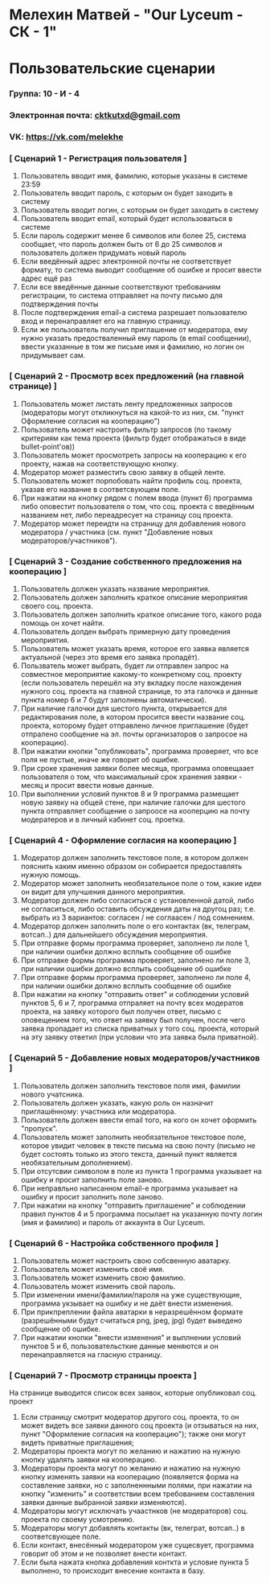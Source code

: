 # Мелехин Матвей - "Our Lyceum - СК - 1"
# Пользовательские сценарии

### Группа: 10 - И - 4
### Электронная почта: cktkutxd@gmail.com
### VK: https://vk.com/melekhe


### [ Сценарий 1 - Регистрация пользователя ]

1. Пользователь вводит имя, фамилию, которые указаны в системе 23:59
2. Пользователь вводит пароль, с которым он будет заходить в систему
3. Пользователь вводит логин, с которым он будет заходить в систему
4. Пользователь вводит email, который будет использоваться в системе
5. Если пароль содержит менее 6 символов или более 25, система сообщает, что пароль должен быть от 6 до 25 символов и пользователь должен придумать новый пароль
6. Если введённый адрес электронной почты не соответствует формату, то система выводит сообщение об ошибке и просит ввести адрес ещё раз
7. Если все введённые данные соответствуют требованиям регистрации, то система отправляет на почту письмо для подтверждения почты
8. После подтверждения email-а система разрешает пользователю вход и перенаправляет его на главную страницу.
9. Если же пользователь получил приглашение от модератора, ему нужно указать предостваленный ему пароль (в email сообщении), ввести указанные в том же письме имя и фамилию, но логин он придумывает сам.

### [ Сценарий 2 - Просмотр всех предложений (на главной странице) ]

1. Пользователь может листать ленту предложенных запросов (модераторы могут откликнуться на какой-то из них, см. "пункт Оформление согласия на кооперацию")
2. Пользователь может настроить фильтр запросов (по такому критериям как тема проекта (фильтр будет отображаться в виде bullet-point'ов))
3. Пользователь может просмотреть запросы на кооперацию к его проекту, нажав на соответствующую кнопку.
4. Модератор может разместить свою заявку в общей ленте.
5. Пользователь может порпобовать найти профиль соц. проекта, указав его название в соответсвующем поле.
6. При нажатии на кнопку рядом с полем ввода (пункт 6) программа либо оповестит пользователя о том, что соц. проекта с введённым названием нет, либо переадресует на страницу соц проекта.
7. Модератор может переидти на страницу для добавления нового модератора / участника (см. пункт "Добавление новых модераторов/участников").

### [ Сценарий 3 - Создание собственного предложения на кооперацию ]

1. Пользователь должен указать название мероприятия.
2. Пользователь должен заполнить краткое описание мероприятия своего соц. проекта.
3. Пользователь должен заполнить краткое описание того, какого рода помощь он хочет найти.
4. Пользователь долден выбрать примерную дату проведения мероприятия.
5. Пользователь может указать время, которое его заявка является актуальной (через это время его заявка пропадёт).
6. Пользватель может выбрать, будет ли отправлен запрос на совместное мероприятие какому-то конкретному соц. проекту (если пользователь перешёл на эту вкладку после нахождения нужного соц. проекта на главной странице, то эта галочка и данные пункта номер 6 и 7 будут заполнены автоматически).
7. При наличие галочки для шестого пункта, открывается для редактирования поле, в котором просится ввести название соц. проекта, которому будет отправлено личное приглашение (будет отпралено сообщение на эл. почты организаторов о запросое на кооперацию).
8. При нажатии кнопки "опубликовать", программа проверяет, что все поля не пустые, иначе же говорит об ошибке.
9. При сроке хранения заявки более месяца, программа оповещаает пользователя о том, что максимальный срок хранения заявки - месяц и просит ввести новые данные.
10. При выполнении условий пунктов 8 и 9 программа размещает новую заявку на общей стене, при наличие галочки для шестого пункта отправляет сообщение о запроосе на кооперцию на почту модератеров и в личный кабинет соц. проетка.

### [ Сценарий 4 - Оформление согласия на кооперацию  ]

1. Модератор должен заполнить текстовое поле, в котором должен пояснить каким именно образом он собирается предоставлять нужную помощь.
2. Модератор может заполнить необязательное поле о том, какие идеи он видит для улучшения данного мероприятия.
3. Модератор должен либо согласиться с установленной датой, либо не согласиться, либо оставить обсуждения даты на другоц раз; т.е. выбрать из 3 вариантов: согласен / не соглаасен / под сомнением.
4. Модератор должен заполнить поле о его контактах (вк, телеграм, вотсап..) для дальнейшего обсуждения мероприятия.
5. При отправке формы программа проверяет, заполнено ли поле 1, при наличии ошибки должно всплыть сообщение об ошибке
6. При отправке формы программа проверяет, заполнено ли поле 3, при наличии ошибки должно всплыть сообщение об ошибке
7. При отправке формы программа проверяет, заполнено ли поле 4, при наличии ошибки должно всплыть сообщение об ошибке
8. При нажатии на кнопку "отправить ответ" и соблюдении условий пунктов 5, 6 и 7, программа отпраляет на почту всех модератов проекта, на заявку которого был получен ответ, письмо с оповещением того, что ответ на заявку был получен, после чего заявка пропадает из списка приватных у того соц. проекта, который на эту заявку ответил (при условии что эта заявка была приватной).

### [ Сценарий 5 - Добавление новых модераторов/участников ]

1. Пользователь должен заполнить текстовое поля имя, фамилии нового учатсника.
2. Пользователь должен указать, какую роль он назначит приглашённому: участника или модератора.
3. Пользователь должен ввести email того, на кого он хочет оформить "пропуск".
4. Пользователь может заполнить необязательное текстовое поле, которое увидит человек в тексте письма на свою почту (письмо не будет состоять только из этого текста, данный пункт является необязательным дополнением).
5. При отсутсвии символом в поле из пункта 1 программа указывает на ошибку и просит заполнить поле заново.
6. При неправльно написанном email-е программа указывает на ошибку и просит заполнить поле заново.
7. При нажатии на кнопку "отправить приглашение" и  соблюдении правил пунктов 4 и 5 программа посылает на указанную почту логин (имя и фамилию) и пароль от аккаунта в Our Lyceum.

### [ Сценарий 6 - Настройка собственного профиля ]

1. Пользователь может настроить свою собсвенную аватарку.
2. Пользователь может изменить своё имя.
3. Пользователь может изменить свою фамилию.
4. Пользователь может изменить свой пароль.
5. При изменении имени/фамилии/пароля на уже существующие, программа укзывает на ошибку и не даёт внести изменения.
6. При прикпреплении файла аватарки в неразрешённом формате (разрешёнными будут считаться png, jpeg, jpg) будет выведено сообщение об ошибке.
7. При нажатии кнопки "внести изменения" и выплнении условий пунктов 5 и 6, пользовательсткие данные меняются и он перенаправляется на гласную страницу.


### [ Сценарий 7 - Просмотр страницы проекта ]

 На странице выводится список всех заявок, которые опубликовал соц. проект
1. Если страницу смотрит модератор другого соц. проекта, то он может видеть все заявки данного соц проекта (и отзываться на них, пункт "Оформление согласия на кооперацию"); также они могут видеть приватные приглашения;
2. Модераторы проекта могут по желанию и нажатию на нужную кнопку удалять заявки на кооперацию.
3. Модераторы проекта могут по желанию и нажатию на нужную кнопку изменять заявки на кооперацию (появляется форма на составление заявки, но с заполненнными полями, при нажатии на кнопку "изменить" и соответствии всем требованием составления заявки данные выбранной заявки изменяются).
4. Модераторы могут исключать учаастнков (не модераторов) соц. проекта по своему усмотрению.
5. Модераторы могут добавлять контакты (вк, телеграт, вотсап..) в соответсвующее поле.
6. Если контакт, внесённый модератором уже сущесвует, программа говорит об этом и не позволяет внести контакт.
7. Если была нажата кнопка добавления конткта и условие пункта 5 выполнено, то происходит внесение контакта в базу.
